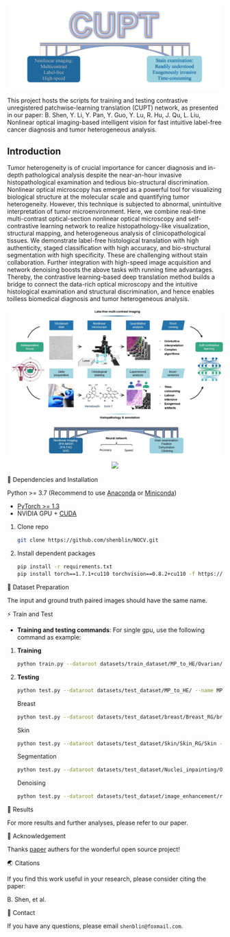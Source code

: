 <p align="center">
  <img src="image/sCUPT.jpg">
</p>

This project hosts the scripts for training and testing contrastive unregistered patchwise-learning translation (CUPT) network, as presented in our paper: B. Shen, Y. Li, Y. Pan, Y. Guo, Y. Lu, R. Hu, J. Qu, L. Liu, Nonlinear optical imaging-based intelligent vision for fast intuitive label-free cancer diagnosis and tumor heterogeneous analysis.


## Introduction

Tumor heterogeneity is of crucial importance for cancer diagnosis and in-depth pathological analysis despite the near-an-hour invasive histopathological examination and tedious bio-structural discrimination. Nonlinear optical microscopy has emerged as a powerful tool for visualizing biological structure at the molecular scale and quantifying tumor heterogeneity. However, this technique is subjected to abnormal, unintuitive interpretation of tumor microenvironment. Here, we combine real-time multi-contrast optical-section nonlinear optical microscopy and self-contrastive learning network to realize histopathology-like visualization, structural mapping, and heterogeneous analysis of clinicopathological tissues. We demonstrate label-free histological translation with high authenticity, staged classification with high accuracy, and bio-structural segmentation with high specificity. These are challenging without stain collaboration. Further integration with high-speed image acquisition and network denoising boosts the above tasks with running time advantages. Thereby, the contrastive learning-based deep translation method builds a bridge to connect the data-rich optical microscopy and the intuitive histological examination and structural discrimination, and hence enables toilless biomedical diagnosis and tumor heterogeneous analysis.

<p align="center">
  <img src="image/NOCV.jpg">
</p>

<p align="center">
  <img src="image/Supplementary video 1(compressed).gif">
</p>

📕 Dependencies and Installation

Python >= 3.7 (Recommend to use [Anaconda](https://www.anaconda.com/download/#linux) or [Miniconda](https://docs.conda.io/en/latest/miniconda.html))
- [PyTorch >= 1.3](https://pytorch.org/)
- NVIDIA GPU + [CUDA](https://developer.nvidia.com/cuda-downloads)

1. Clone repo

    ```bash
    git clone https://github.com/shenblin/NOCV.git
    ```

2. Install dependent packages

    ```bash
    pip install -r requirements.txt
    pip install torch==1.7.1+cu110 torchvision==0.8.2+cu110 -f https://download.pytorch.org/whl/torch_stable.html
    ```
   
📕 Dataset Preparation

The input and ground truth paired images should have the same name.


⚡ Train and Test

- **Training and testing commands**: For single gpu, use the following command as example:
1. **Training**
    ```bash
    python train.py --dataroot datasets/train_dataset/MP_to_HE/Ovarian/ovarian_RGB --name MP_to_HE --no_flip
    ```
2. **Testing**
    ```bash
    python test.py --dataroot datasets/test_dataset/MP_to_HE/ --name MP_to_HE --phase test --results_dir result_tiles
    ```
    Breast
    ```bash
    python test.py --dataroot datasets/test_dataset/breast/Breast_RG/breast --name 2PA_SHG_to_HE --phase test --results_dir result_tiles/1/
     ```
    Skin
    ```bash
    python test.py --dataroot datasets/test_dataset/Skin/Skin_RG/Skin --name 2PA_SHG_to_HE --phase test --results_dir result_tiles/5/
     ```
    Segmentation
    ```bash
    python test.py --dataroot datasets/test_dataset/Nuclei_inpainting/Ovarian/ovarian_RGB_exp/ovarian_1 --name Nuclei_inpainting_MP --phase test --results_dir result_tiles
     ```
    Denoising
    ```bash
   python test.py --dataroot datasets/test_dataset/image_enhancement/resonant_4X/ovarian_1 --name image_enhancement --phase test --results_dir result_tiles
     ```
📢 Results

For more results and further analyses, please refer to our paper.


📜 Acknowledgement

Thanks [paper](https://arxiv.org/pdf/2007.15651) authers for the wonderful open source project!


🌏 Citations

If you find this work useful in your research, please consider citing the paper:

B. Shen, et al.

📧 Contact

If you have any questions, please email `shenblin@foxmail.com`.
